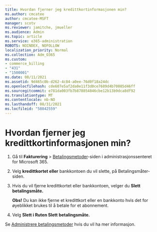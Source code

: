 ```yaml
---
title: Hvordan fjerner jeg kredittkortinformasjonen min?
ms.author: cmcatee
author: cmcatee-MSFT
manager: scotv
ms.reviewer: jamitche, jmueller
ms.audience: Admin
ms.topic: article
ms.service: o365-administration
ROBOTS: NOINDEX, NOFOLLOW
localization_priority: Normal
ms.collection: Adm_O365
ms.custom:
- commerce_billing
- "431"
- "1500001"
ms.date: 08/11/2021
ms.assetid: 9d465c0b-d262-4c84-a0ee-76d0f18a24dc
ms.openlocfilehash: cde607e5af2da0e11f3d0ce7689d4b70085d46ff
ms.sourcegitcommit: e781da003fb7b878854846cbe12b13b9dca8df92
ms.translationtype: MT
ms.contentlocale: nb-NO
ms.lasthandoff: 08/31/2021
ms.locfileid: "58842559"
---
```

# <a name="how-do-i-remove-my-credit-card-information"></a>Hvordan fjerner jeg kredittkortinformasjonen min?

1. Gå til **Fakturering** \> [Betalingsmetoder](https://go.microsoft.com/fwlink/p/?linkid=2018806)-siden i administrasjonssenteret for Microsoft 365.

2. Velg **kredittkortet eller** bankkontoen du vil slette, på Betalingsmåter-siden.

3. Hvis du vil fjerne kredittkortet eller bankkontoen, velger du **Slett betalingsmåte.**

    **Obs!** Du kan ikke fjerne et kredittkort eller en bankkonto hvis det for øyeblikket brukes til å betale for et abonnement.

4. Velg **Slett i Ruten Slett** **betalingsmåte.**

Se [Administrere betalingsmetoder](https://docs.microsoft.com/microsoft-365/commerce/billing-and-payments/manage-payment-methods) hvis du vil ha mer informasjon. 